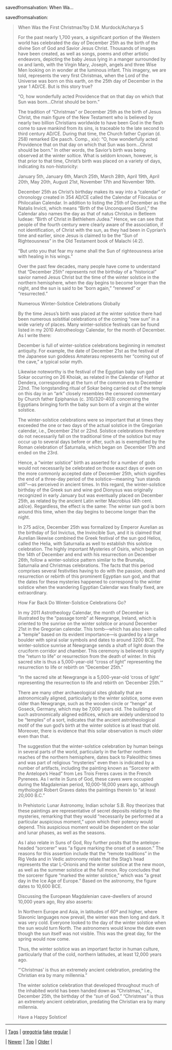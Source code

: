 <!--
title: savedfromsalvation
date: 2020-06-28T15:27:00.172Z
tags: gregotria, fake, regular
-->


savedfromsalvation: When Wa...

<p>savedfromsalvation:</p>

<blockquote><p>When Was the First Christmas?by D.M. Murdock/Acharya S</p><p>For the past nearly 1,700 years, a significant portion of the Western world has celebrated the day of December 25th as the birth of the divine Son of God and Savior Jesus Christ. Thousands of images have been created, as well as songs, poems and other artistic endeavors, depicting the baby Jesus lying in a manger surrounded by ox and lamb, with the Virgin Mary, Joseph, angels and three Wise Men looking on in wonder at the luminous infant. This imagery, we are told, represents the very first Christmas, when the Lord of the Universe was born on this earth, on the 25th day of December in the year 1 AD/CE. But is this story true?</p><p>“O, how wonderfully acted Providence that on that day on which that Sun was born…Christ should be born.”</p><p>The tradition of “Christmas” or December 25th as the birth of Jesus Christ, the main figure of the New Testament who is believed by nearly two billion Christians worldwide to have been God in the flesh come to save mankind from its sins, is traceable to the late second to third century AD/CE. During that time, the Church father Cyprian (d. 258) remarked (De pasch. Comp., xix): “O, how wonderfully acted Providence that on that day on which that Sun was born…Christ should be born.” In other words, the Savior’s birth was being observed at the winter soltice. What is seldom known, however, is that prior to that time, Christ’s birth was placed on a variety of days, indicating its non-historicity:</p><p>January 5th, January 6th, March 25th, March 28th, April 19th, April 20th, May 20th, August 21st, November 17th and November 19th.</p><p>December 25th as Christ’s birthday makes its way into a “calendar” or chronology created in 354 AD/CE called the Calendar of Filocalus or Philocalian Calendar. In addition to listing the 25th of December as the Natalis Invicti, which means “Birth of the Unconquered (Sun),” the Calendar also names the day as that of natus Christus in Betleem Iudeae: “Birth of Christ in Bethlehem Judea.” Hence, we can see that people of the fourth century were clearly aware of the association, if not identification, of Christ with the sun, as they had been in Cyprian’s time and earlier, since Jesus is claimed to be the “Sun of Righteousness” in the Old Testament book of Malachi (4:2).</p><p>“But unto you that fear my name shall the Sun of righteousness arise with healing in his wings.”</p><p>Over the past few decades, many people have come to understand that “December 25th” represents not the birthday of a “historical” savior named Jesus Christ but the time of the winter solstice in the northern hemisphere, when the day begins to become longer than the night, and the sun is said to be “born again,” “renewed” or “resurrected.”</p><p>Numerous Winter-Solstice Celebrations Globally</p><p></p><p>By the time Jesus’s birth was placed at the winter solstice there had been numerous solstitial celebrations of the coming “new sun” in a wide variety of places. Many winter-solstice festivals can be found listed in my 2010 Astrotheology Calendar, for the month of December. As I write there:</p><p>December is full of winter-solstice celebrations beginning in remotest antiquity. For example, the date of December 21st as the festival of the Japanese sun goddess Amaterasu represents her “coming out of the cave,” a typical solar myth.</p><p>Likewise noteworthy is the festival of the Egyptian baby sun god Sokar occurring on 26 Khoiak, as related in the Calendar of Hathor at Dendera, corresponding at the turn of the common era to December 22nd. The longstanding ritual of Sokar being carried out of the temple on this day in an “ark” closely resembles the censored commentary by Church father Epiphanius (c. 310/320-403) concerning the Egyptians bringing forth the baby sun born of a virgin at the winter solstice.</p><p></p><p>The winter-solstice celebrations were so important that at times they exceeded the one or two days of the actual solstice in the Gregorian calendar, i.e., December 21st or 22nd. Solstice celebrations therefore do not necessarily fall on the traditional time of the solstice but may occur up to several days before or after, such as is exemplified by the Roman celebration of Saturnalia, which began on  December 17th and ended on the 23rd.</p><p>Hence, a “winter solstice” birth as asserted for a number of gods would not necessarily be celebrated on those exact days or even on the more commonly accepted date of December 25th, which signifies the end of a three-day period of the solstice—meaning “sun stands still“—as perceived in ancient times. In this regard, the winter-solstice birthday of the Greek sun and wine god Dionysus was originally recognized in early January but was eventually placed on December 25th, as related by the ancient Latin writer Macrobius (4th cent. ad/ce). Regardless, the effect is the same: The winter sun god is born around this time, when the day begins to become longer than the night.</p><p>In 275 ad/ce, December 25th was formalized by Emperor Aurelian as the birthday of Sol Invictus, the Invincible Sun, and it is claimed that Aurelian likewise combined the Greek festival of the sun god Helios, called the Helia, with Saturnalia as well to establish this solstice celebration. The highly important Mysteries of Osiris, which begin on the 14th of December and end with his resurrection on December 26th, follow a winter-solstice pattern similar to the Brumalia, Saturnalia and Christmas celebrations. The facts that this period comprises several festivities having to do with the passion, death and resurrection or rebirth of this prominent Egyptian sun god, and that the dates for these mysteries happened to correspond to the winter solstice when the wandering Egyptian Calendar was finally fixed, are extraordinary.</p><p>How Far Back Do Winter-Solstice Celebrations Go?</p><p>In my 2011 Astrotheology Calendar, the month of December is illustrated by the &ldquo;passage tomb” at Newgrange, Ireland, which is oriented to the sunrise on the winter solstice or around December 21st in the Gregorian calendar. This tomb—which has also been called a “temple” based on its evident importance—is guarded by a large boulder with spiral solar symbols and dates to around 3200 BCE. The winter-solstice sunrise at Newgrange sends a shaft of light down the cruciform corridor and chamber. This ceremony is believed to signify the “return to life” or resurrection from the death of winter. In this sacred site is thus a 5,000-year-old “cross of light” representing the resurrection to life or rebirth on “December 25th.”</p><p>“In the sacred site at Newgrange is a 5,000-year-old ‘cross of light’ representing the resurrection to life and rebirth on ‘December 25th.’”</p><p>There are many other archaeological sites globally that are astronomically aligned, particularly to the winter solstice, some even older than Newgrange, such as the wooden circle or “henge” at Goseck, Germany, which may be 7,000 years old. The building of such astronomically aligned edifices, which are widely understood to be “temples” of a sort, indicates that the ancient astrotheological motif of the sun god’s birth at the winter solstice is at least that old. Moreover, there is evidence that this solar observation is much older even than that.</p><p>The suggestion that the winter-solstice celebration by human beings in several parts of the world, particularly in the farther northern reaches of the northern hemisphere, dates back to Paleolithic times and was part of religious “mysteries” even then is indicated by a number of artifacts, including the painting known as “Sorcerer with the Antelope’s Head” from Les Trois Freres caves in the French Pyrenees. As I write in Suns of God, these caves were occupied during the Magdalenian period, 10,000-16,000 years ago, although mythologist Robert Graves dates the paintings therein to “at least 20,000 B.C.”</p><p>In Prehistoric Lunar Astronomy, Indian scholar S.B. Roy theorizes that these paintings are representative of secret deposits relating to the mysteries, remarking that they would “necessarily be performed at a particular auspicious moment,” upon which their potency would depend. This auspicious moment would be dependent on the solar and lunar phases, as well as the seasons.</p><p>As I also relate in Suns of God, Roy further posits that the antelope-headed “sorcerer” was “a figure marking the onset of a season.” The reasons for this assertion include that the “remote traditions” in the Rig Veda and in Vedic astronomy relate that the Stag’s head represents the star L-Orionis and the winter solstice at the new moon, as well as the summer solstice at the full moon. Roy concludes that the sorcerer figure “marked the winter solstice,” which was “a great day in the Ice Age of Europe.” Based on the astronomy, the figure dates to 10,600 BCE.</p><p>Discussing the European Magdalenian cave-dwellers of around 10,000 years ago, Roy also asserts:</p><p>In Northern Europe and Asia, in latitudes of 60º and higher, where Slavonic languages now prevail, the winter was then long and dark. It was very cold. Everyone looked to the day of the winter solstice when the sun would turn North. The astronomers would know the date even though the sun itself was not visible. This was the great day, for the spring would now come.</p><p>Thus, the winter solstice was an important factor in human culture, particularly that of the cold, northern latitudes, at least 12,000 years ago.</p><p>“'Christmas’ is thus an extremely ancient celebration, predating the Christian era by many millennia.”</p><p>The winter solstice celebration that developed throughout much of the inhabited world has been handed down as “Christmas,” i.e., December 25th, the birthday of the “<i>sun</i> of God.” “Christmas” is thus an extremely ancient celebration, predating the Christian era by many millennia.</p><p>Have a Happy Solstice!</p></blockquote>

<!--BOTTOM-POST-NAVIGATION-->
---

| [Tags](tags.md) | [gregotria](tag-gregotria.md) [fake](tag-fake.md) [regular](tag-regular.md) |

| [Newer](169161525719.md) | [Top](index.md) | [Older](169165476323.md) |